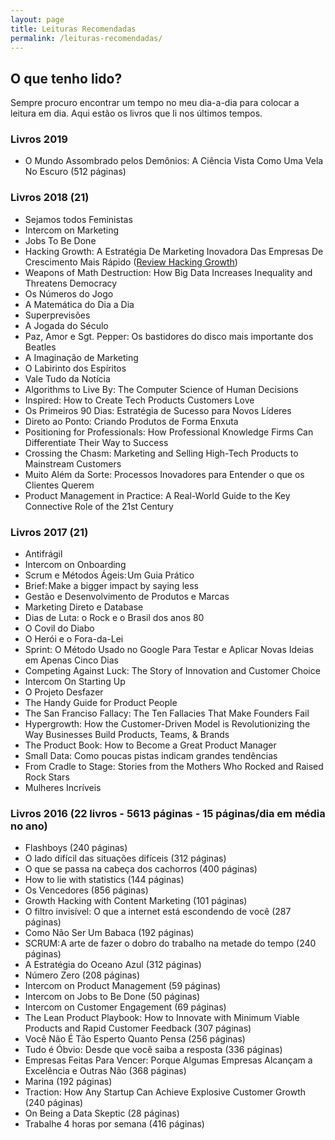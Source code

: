 ```yaml
---
layout: page
title: Leituras Recomendadas
permalink: /leituras-recomendadas/
---
```


## O que tenho lido?

Sempre procuro encontrar um tempo no meu dia-a-dia para colocar a leitura em dia. Aqui estão os livros que li nos últimos tempos.

### Livros 2019
- O Mundo Assombrado pelos Demônios: A Ciência Vista Como Uma Vela No Escuro (512 páginas)

### Livros 2018 (21)
- Sejamos todos Feministas
- Intercom on Marketing
- Jobs To Be Done
- Hacking Growth: A Estratégia De Marketing Inovadora Das Empresas De Crescimento Mais Rápido ([Review Hacking Growth](https://www.felipebarbosa.me/hacking-growth/)) 
- Weapons of Math Destruction: How Big Data Increases Inequality and Threatens Democracy
- Os Números do Jogo
- A Matemática do Dia a Dia
- Superprevisões
- A Jogada do Século
- Paz, Amor e Sgt. Pepper: Os bastidores do disco mais importante dos Beatles
- A Imaginação de Marketing
- O Labirinto dos Espíritos
- Vale Tudo da Notícia
- Algorithms to Live By: The Computer Science of Human Decisions
- Inspired: How to Create Tech Products Customers Love
- Os Primeiros 90 Dias: Estratégia de Sucesso para Novos Líderes
- Direto ao Ponto: Criando Produtos de Forma Enxuta
- Positioning for Professionals: How Professional Knowledge Firms Can Differentiate Their Way to Success
- Crossing the Chasm: Marketing and Selling High-Tech Products to Mainstream Customers
- Muito Além da Sorte: Processos Inovadores para Entender o que os Clientes Querem
- Product Management in Practice: A Real-World Guide to the Key Connective Role of the 21st Century

### Livros 2017 (21)
- Antifrágil
- Intercom on Onboarding
- Scrum e Métodos Ágeis: Um Guia Prático
- Brief: Make a bigger impact by saying less
- Gestão e Desenvolvimento de Produtos e Marcas
- Marketing Direto e Database
- Dias de Luta: o Rock e o Brasil dos anos 80
- O Covil do Diabo
- O Herói e o Fora-da-Lei
- Sprint: O Método Usado no Google Para Testar e Aplicar Novas Ideias em Apenas Cinco Dias
- Competing Against Luck: The Story of Innovation and Customer Choice
- Intercom On Starting Up
- O Projeto Desfazer
- The Handy Guide for Product People
- The San Franciso Fallacy: The Ten Fallacies That Make Founders Fail
- Hypergrowth: How the Customer-Driven Model is Revolutionizing the Way Businesses Build Products, Teams, & Brands
- The Product Book: How to Become a Great Product Manager
- Small Data: Como poucas pistas indicam grandes tendências
- From Cradle to Stage: Stories from the Mothers Who Rocked and Raised Rock Stars
- Mulheres Incríveis

### Livros 2016 (22 livros - 5613 páginas - 15 páginas/dia em média no ano)
- Flashboys (240 páginas)
- O lado difícil das situações difíceis (312 páginas) 
- O que se passa na cabeça dos cachorros (400 páginas)
- How to lie with statistics (144 páginas)
- Os Vencedores (856 páginas)
- Growth Hacking with Content Marketing (101 páginas)
- O filtro invisível: O que a internet está escondendo de você (287 páginas)
- Como Não Ser Um Babaca (192 páginas)
- SCRUM: A arte de fazer o dobro do trabalho na metade do tempo (240 páginas)
- A Estratégia do Oceano Azul (312 páginas)
- Número Zero (208 páginas)
- Intercom on Product Management (59 páginas)
- Intercom on Jobs to Be Done (50 páginas)
- Intercom on Customer Engagement (69 páginas)
- The Lean Product Playbook: How to Innovate with Minimum Viable Products and Rapid Customer Feedback (307 páginas)
- Você Não É Tão Esperto Quanto Pensa (256 páginas)
- Tudo é Óbvio: Desde que você saiba a resposta (336 páginas)
- Empresas Feitas Para Vencer: Porque Algumas Empresas Alcançam a Excelência e Outras Não (368 páginas)
- Marina (192 páginas)
- Traction: How Any Startup Can Achieve Explosive Customer Growth (240 páginas)
- On Being a Data Skeptic (28 páginas)
- Trabalhe 4 horas por semana (416 páginas)
